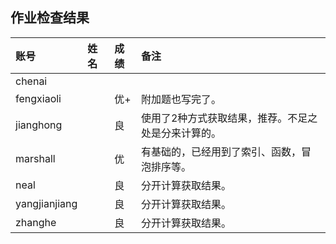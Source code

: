 ## 作业检查结果

|账号           |姓名     |成绩     |备注               |
|:--------------|:--------| :------ |:----------------- |
|chenai         |         |         |                   |
|fengxiaoli     |         |优+      |附加题也写完了。    |
|jianghong      |         |良       |使用了2种方式获取结果，推荐。不足之处是分来计算的。  |
|marshall       |         |优       |有基础的，已经用到了索引、函数，冒泡排序等。                   |
|neal           |         |良       |分开计算获取结果。                   |
|yangjianjiang  |         |良       |分开计算获取结果。                   |
|zhanghe        |         |良       |分开计算获取结果。                   |


